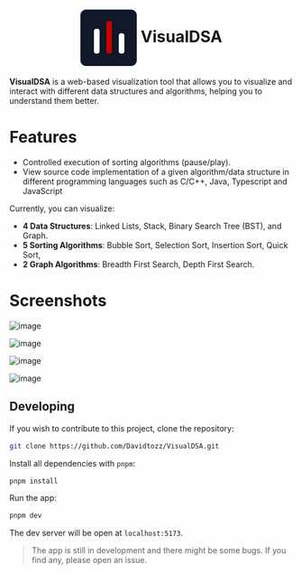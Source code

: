 <h1 align="center">
<img align="center" src="https://raw.githubusercontent.com/Davidtozz/VisualDSA/master/static/logo.svg" />
VisualDSA
</h1>


**VisualDSA** is a web-based visualization tool that allows you to visualize and interact with different data structures and algorithms, helping you to understand them better. 


# Features

- Controlled execution of sorting algorithms (pause/play).
- View source code implementation of a given algorithm/data structure in different programming languages such as C/C++, Java, Typescript and JavaScript

Currently, you can visualize:
- **4 Data Structures**: Linked Lists, Stack, Binary Search Tree (BST), and Graph.
- **5 Sorting Algorithms**: Bubble Sort, Selection Sort, Insertion Sort, Quick Sort, 
- **2 Graph Algorithms**: Breadth First Search, Depth First Search.

# Screenshots
![image](https://github.com/user-attachments/assets/ffc45ffb-049f-43d0-841a-e8b75d091d6e)


![image](https://github.com/user-attachments/assets/a76bd504-c6f7-4b9b-8731-8000e0de47f8)


![image](https://github.com/user-attachments/assets/7b5dbcfb-cfea-45e8-88be-e0ae001c6d13)


![image](https://github.com/user-attachments/assets/03e3e24b-82b9-464a-9435-779447a321da)

## Developing
If you wish to contribute to this project, clone the repository:
```bash
git clone https://github.com/Davidtozz/VisualDSA.git
```

Install all dependencies with `pnpm`:
```bash
pnpm install
```
Run the app:
```bash
pnpm dev
```
The dev server will be open at `localhost:5173`. 


>The app is still in development and there might be some bugs. If you find any, please open an issue.
